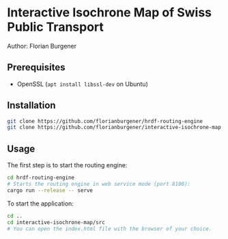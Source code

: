 # Interactive Isochrone Map of Swiss Public Transport

Author: Florian Burgener

## Prerequisites

* OpenSSL (`apt install libssl-dev` on Ubuntu)

## Installation

```sh
git clone https://github.com/florianburgener/hrdf-routing-engine
git clone https://github.com/florianburgener/interactive-isochrone-map
```

## Usage

The first step is to start the routing engine:

```sh
cd hrdf-routing-engine
# Starts the routing engine in web service mode (port 8100):
cargo run --release -- serve
```

To start the application:

```sh
cd ..
cd interactive-isochrone-map/src
# You can open the index.html file with the browser of your choice.
```
